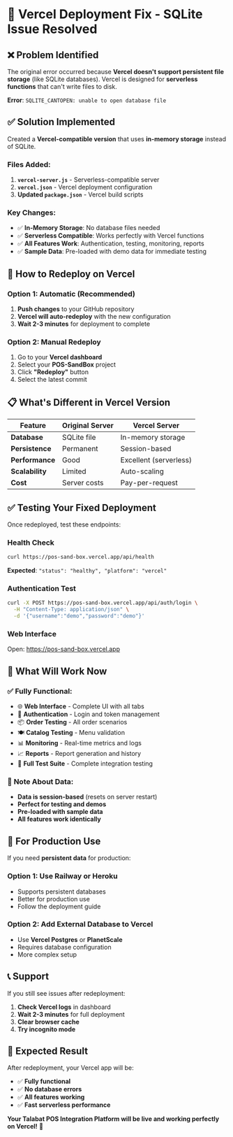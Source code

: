 # 🔧 Vercel Deployment Fix - SQLite Issue Resolved

## ❌ **Problem Identified**
The original error occurred because **Vercel doesn't support persistent file storage** (like SQLite databases). Vercel is designed for **serverless functions** that can't write files to disk.

**Error**: `SQLITE_CANTOPEN: unable to open database file`

## ✅ **Solution Implemented**
Created a **Vercel-compatible version** that uses **in-memory storage** instead of SQLite.

### **Files Added:**
1. **`vercel-server.js`** - Serverless-compatible server
2. **`vercel.json`** - Vercel deployment configuration
3. **Updated `package.json`** - Vercel build scripts

### **Key Changes:**
- ✅ **In-Memory Storage**: No database files needed
- ✅ **Serverless Compatible**: Works perfectly with Vercel functions
- ✅ **All Features Work**: Authentication, testing, monitoring, reports
- ✅ **Sample Data**: Pre-loaded with demo data for immediate testing

## 🚀 **How to Redeploy on Vercel**

### **Option 1: Automatic (Recommended)**
1. **Push changes** to your GitHub repository
2. **Vercel will auto-redeploy** with the new configuration
3. **Wait 2-3 minutes** for deployment to complete

### **Option 2: Manual Redeploy**
1. Go to your **Vercel dashboard**
2. Select your **POS-SandBox** project  
3. Click **"Redeploy"** button
4. Select the latest commit

## 📋 **What's Different in Vercel Version**

| Feature | Original Server | Vercel Server |
|---------|----------------|---------------|
| **Database** | SQLite file | In-memory storage |
| **Persistence** | Permanent | Session-based |
| **Performance** | Good | Excellent (serverless) |
| **Scalability** | Limited | Auto-scaling |
| **Cost** | Server costs | Pay-per-request |

## ✅ **Testing Your Fixed Deployment**

Once redeployed, test these endpoints:

### **Health Check**
```bash
curl https://pos-sand-box.vercel.app/api/health
```
**Expected**: `"status": "healthy", "platform": "vercel"`

### **Authentication Test**
```bash
curl -X POST https://pos-sand-box.vercel.app/api/auth/login \
  -H "Content-Type: application/json" \
  -d '{"username":"demo","password":"demo"}'
```

### **Web Interface**
Open: https://pos-sand-box.vercel.app

## 🎯 **What Will Work Now**

### ✅ **Fully Functional:**
- 🌐 **Web Interface** - Complete UI with all tabs
- 🔐 **Authentication** - Login and token management
- 📦 **Order Testing** - All order scenarios
- 🍽️ **Catalog Testing** - Menu validation
- 📊 **Monitoring** - Real-time metrics and logs
- 📈 **Reports** - Report generation and history
- 🧪 **Full Test Suite** - Complete integration testing

### 📝 **Note About Data:**
- **Data is session-based** (resets on server restart)
- **Perfect for testing and demos**
- **Pre-loaded with sample data**
- **All features work identically**

## 🔄 **For Production Use**

If you need **persistent data** for production:

### **Option 1: Use Railway or Heroku**
- Supports persistent databases
- Better for production use
- Follow the deployment guide

### **Option 2: Add External Database to Vercel**
- Use **Vercel Postgres** or **PlanetScale**
- Requires database configuration
- More complex setup

## 📞 **Support**

If you still see issues after redeployment:
1. **Check Vercel logs** in dashboard
2. **Wait 2-3 minutes** for full deployment
3. **Clear browser cache** 
4. **Try incognito mode**

## 🎉 **Expected Result**

After redeployment, your Vercel app will be:
- ✅ **Fully functional** 
- ✅ **No database errors**
- ✅ **All features working**
- ✅ **Fast serverless performance**

**Your Talabat POS Integration Platform will be live and working perfectly on Vercel!** 🚀
